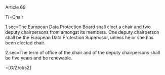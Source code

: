 Article 69

Ti=Chair

1.sec=The European Data Protection Board shall elect a chair and two deputy chairpersons from amongst its members. One deputy chairperson shall be the European Data Protection Supervisor, unless he or she has been elected chair.

2.sec=The term of office of the chair and of the deputy chairpersons shall be five years and be renewable.

=[G/Z/ol/s2]
